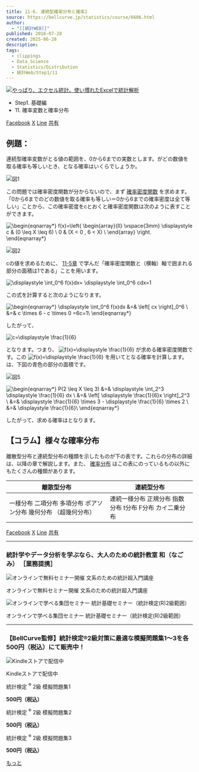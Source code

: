```yaml
---
title: 11-6. 連続型確率分布と確率2
source: https://bellcurve.jp/statistics/course/6606.html
author:
  - "[[統計WEB]]"
published: 2016-07-28
created: 2025-06-28
description: 
tags:
  - clippings
  - Data_Science
  - Statistics/Distribution
  - 統計Web/Step1/11
---
```

[![やっぱり、エクセル統計。使い慣れたExcelで統計解析](https://bellcurve.jp/statistics/wp-content/uploads/2024/09/statistics01-b_ver3.png "やっぱり、エクセル統計。使い慣れたExcelで統計解析")](https://bellcurve.jp/ex/)

- Step1. 基礎編
- 11\. 確率変数と確率分布

[Facebook](https://bellcurve.jp/#facebook "Facebook") [X](https://bellcurve.jp/#x "X") [Line](https://bellcurve.jp/#line "Line") [共有](https://www.addtoany.com/share#url=https%3A%2F%2Fbellcurve.jp%2Fstatistics%2Fcourse%2F6606.html&title=11-6.%20%E9%80%A3%E7%B6%9A%E5%9E%8B%E7%A2%BA%E7%8E%87%E5%88%86%E5%B8%83%E3%81%A8%E7%A2%BA%E7%8E%872)

## 例題：

連続型確率変数がとる値の範囲を、0から6までの実数とします。がどの数値を取る確率も等しいとき、となる確率はいくらでしょうか。

![図1](https://bellcurve.jp/statistics/wp-content/uploads/2016/07/795316b92fc766b0181f6fef074f03fa-17.png)

この問題では確率密度関数が分からないので、まず [確率密度関数](https://bellcurve.jp/statistics/glossary/811.html) を求めます。「0から6までのどの数値を取る確率も等しい＝0から6までの確率密度は全て等しい」ことから、この確率密度をcとおくと確率密度関数は次のように表すことができます。

![ \begin{eqnarray*} f(x)=\left\{ \begin{array}{ll}  \vspace{3mm} \displaystyle c & (0 \leq X \leq 6) \\ 0 & (X < 0 , 6 < X) \\ \end{array} \right. \end{eqnarray*} ](https://bellcurve.jp/statistics/wp-content/ql-cache/quicklatex.com-49e806aa274c8569fbbe2648e5d1fc8a_l3.svg "Rendered by QuickLaTeX.com")

![図2](https://bellcurve.jp/statistics/wp-content/uploads/2016/07/2b530e80c7d0de90885e285c5d798063-18.png)

cの値を求めるために、 [11-5章](https://bellcurve.jp/statistics/course/6604.html) で学んだ「確率密度関数と（横軸）軸で囲まれる部分の面積は1である」ことを用います。

![ \displaystyle \int_0^6 f(x)dx= \displaystyle \int_0^6 cdx=1 ](https://bellcurve.jp/statistics/wp-content/ql-cache/quicklatex.com-e4c7b24f31bb379d611bb634a4dd9968_l3.svg "Rendered by QuickLaTeX.com")

この式を計算すると次のようになります。

![ \begin{eqnarray*} \displaystyle \int_0^6 f(x)dx &=& \left[ cx \right]_0^6 \\  &=& c \times 6 - c \times 0 =6c=1\\ \end{eqnarray*} ](https://bellcurve.jp/statistics/wp-content/ql-cache/quicklatex.com-b1de7f203e515b9749391bdcc496a2d2_l3.svg "Rendered by QuickLaTeX.com")

したがって、

![ c=\displaystyle \frac{1}{6} ](https://bellcurve.jp/statistics/wp-content/ql-cache/quicklatex.com-ea67ac9ad0f923c7039e93bf750999bc_l3.svg "Rendered by QuickLaTeX.com")

となります。つまり、 ![f(x)=\displaystyle \frac{1}{6}](https://bellcurve.jp/statistics/wp-content/ql-cache/quicklatex.com-dfadc963f239fde367a77290c35cbbde_l3.svg "Rendered by QuickLaTeX.com") が求める確率密度関数です。この ![f(x)=\displaystyle \frac{1}{6}](https://bellcurve.jp/statistics/wp-content/ql-cache/quicklatex.com-dfadc963f239fde367a77290c35cbbde_l3.svg "Rendered by QuickLaTeX.com") を用いてとなる確率を計算します。は、下図の青色の部分の面積です。

![図5](https://bellcurve.jp/statistics/wp-content/uploads/2016/07/f96d9b4281f6d16b3c7589aed5a17be5-3.png)

![ \begin{eqnarray*} P(2 \leq X \leq 3) &=& \displaystyle \int_2^3 \displaystyle \frac{1}{6} dx \\ &=&  \left[ \displaystyle \frac{1}{6}x \right]_2^3 \\  &=& \displaystyle \frac{1}{6} \times 3 - \displaystyle \frac{1}{6} \times 2 \\  &=& \displaystyle \frac{1}{6}\\ \end{eqnarray*} ](https://bellcurve.jp/statistics/wp-content/ql-cache/quicklatex.com-03dd78842c6b5ec5d0e32e7535482971_l3.svg "Rendered by QuickLaTeX.com")

したがって、求める確率はとなります。

## 【コラム】様々な確率分布

離散型分布と連続型分布の種類を示したものが下の表です。これらの分布の詳細は、以降の章で解説します。また、 [確率分布](https://bellcurve.jp/statistics/glossary/800.html) はこの表にのっているもの以外にもたくさんの種類があります。

| 離散型分布 | 連続型分布 |
| --- | --- |
| 一様分布   二項分布   多項分布   ポアソン分布   幾何分布   （超幾何分布） | 連続一様分布   正規分布   指数分布   t分布   F分布   カイ二乗分布 |

[Facebook](https://bellcurve.jp/#facebook "Facebook") [X](https://bellcurve.jp/#x "X") [Line](https://bellcurve.jp/#line "Line") [共有](https://www.addtoany.com/share#url=https%3A%2F%2Fbellcurve.jp%2Fstatistics%2Fcourse%2F6606.html&title=11-6.%20%E9%80%A3%E7%B6%9A%E5%9E%8B%E7%A2%BA%E7%8E%87%E5%88%86%E5%B8%83%E3%81%A8%E7%A2%BA%E7%8E%872)

---

### 統計学やデータ分析を学ぶなら、大人のための統計教室 和（なごみ） ［業務提携］

![オンラインで無料セミナー開催 文系のための統計超入門講座](https://bellcurve.jp/statistics/wp-content/uploads/2025/05/toukeicyounyumon.png)

オンラインで無料セミナー開催 文系のための統計超入門講座

![オンラインで学べる集団セミナー 統計基礎セミナー（統計検定(R)2級範囲）](https://bellcurve.jp/statistics/wp-content/uploads/2025/05/toukeikiso.png)

オンラインで学べる集団セミナー 統計基礎セミナー（統計検定(R)2級範囲）

---

### 【BellCurve監修】統計検定®2級対策に最適な模擬問題集1～3を各500円（税込）にて販売中！

![Kindleストアで配信中](https://bellcurve.jp/statistics/wp-content/uploads/2018/07/bnr_kindle.png)

Kindleストアで配信中

統計検定 <sup>®</sup> 2級 模擬問題集1

**500円（税込）**  

統計検定 <sup>®</sup> 2級 模擬問題集2

**500円（税込）**  

統計検定 <sup>®</sup> 2級 模擬問題集3

**500円（税込）**  

[もっと](https://bellcurve.jp/statistics/course/#addtoany "すべてを表示")